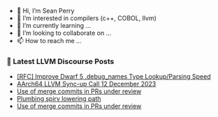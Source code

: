 - 👋 Hi, I’m Sean Perry
- 👀 I’m interested in compilers (c++, COBOL, llvm)
- 🌱 I’m currently learning ...
- 💞️ I’m looking to collaborate on ...
- 📫 How to reach me ...

<!---
s66perry/s66perry is a ✨ special ✨ repository because its `README.md` (this file) appears on your GitHub profile.
You can click the Preview link to take a look at your changes.
--->
### 📕 Latest LLVM Discourse Posts

<!-- DISCOURSE-LLVM:START -->
- [[RFC] Improve Dwarf 5 .debug_names Type Lookup/Parsing Speed](https://discourse.llvm.org/t/rfc-improve-dwarf-5-debug-names-type-lookup-parsing-speed/74151?page=3#post_46)
- [AArch64 LLVM Sync-up Call 12 December 2023](https://discourse.llvm.org/t/aarch64-llvm-sync-up-call-12-december-2023/75548#post_8)
- [Use of merge commits in PRs under review](https://discourse.llvm.org/t/use-of-merge-commits-in-prs-under-review/76147#post_2)
- [Plumbing spirv lowering path](https://discourse.llvm.org/t/plumbing-spirv-lowering-path/76131#post_3)
- [Use of merge commits in PRs under review](https://discourse.llvm.org/t/use-of-merge-commits-in-prs-under-review/76147#post_1)
<!-- DISCOURSE-LLVM:END -->
